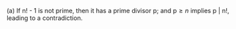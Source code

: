(a) If n! - 1 is not prime, then it has a prime divisor p; and p$\geq{n}$ implies p | n!, leading to a contradiction.